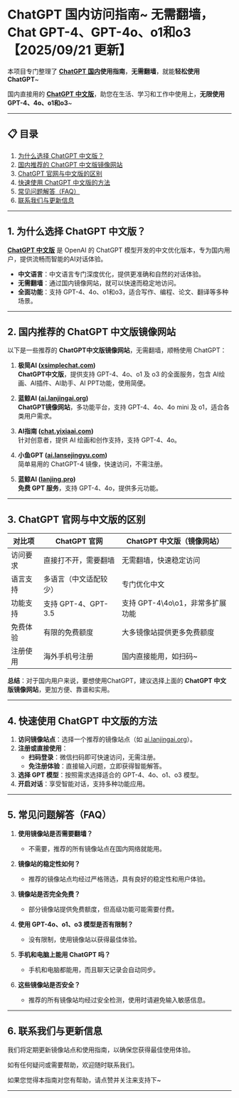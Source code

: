 # ChatGPT 国内访问指南~ 无需翻墙，Chat GPT-4、GPT-4o、o1和o3 【2025/09/21 更新】  

本项目专门整理了 **[ChatGPT 国内](https://xsimplechat.com)使用指南**，**无需翻墙**，就能**轻松使用 ChatGPT**~   

国内直接用的 [**ChatGPT 中文版**](https://ai.lanjingai.org)，助您在生活、学习和工作中使用上，**无限使用 GPT-4、4o、o1和o3**~

---

## 📋 目录

1. [为什么选择 ChatGPT 中文版？](#1-为什么选择-chatgpt-中文版)
2. [国内推荐的 ChatGPT 中文版镜像网站](#2-国内推荐的-chatgpt-中文版镜像网站)
3. [ChatGPT 官网与中文版的区别](#3-chatgpt-官网与中文版的区别)
4. [快速使用 ChatGPT 中文版的方法](#4-快速使用-chatgpt-中文版的方法)
5. [常见问题解答（FAQ）](#5-常见问题解答)
6. [联系我们与更新信息](#6-联系我们与更新信息)

---

## 1. 为什么选择 ChatGPT 中文版？

[**ChatGPT 中文版**](https://ai.lanjingai.org) 是 OpenAI 的 ChatGPT 模型开发的中文优化版本，专为国内用户，提供流畅而智能的AI对话体验。

- **中文语言**：中文语言专门深度优化，提供更准确和自然的对话体验。
- **无需翻墙**：通过国内镜像网站，就可以快速而稳定地访问。
- **全面功能**：支持 GPT-4、4o、o1和o3，适合写作、编程、论文、翻译等多种场景。

---

## 2. 国内推荐的 ChatGPT 中文版镜像网站

以下是一些推荐的 **ChatGPT中文版镜像网站**，无需翻墙，顺畅使用 ChatGPT：

1. **极简AI ([xsimplechat.com](https://xsimplechat.com/))**   
   **ChatGPT中文版**，提供支持 GPT-4、4o、o1 及 o3 的全面服务，包含 AI绘画、AI插件、AI助手、AI PPT功能，使用简便。

2. **蓝鲸AI ([ai.lanjingai.org](https://ai.lanjingai.org))**  
   **ChatGPT镜像网站**，多功能平台，支持 GPT-4、4o、4o mini 及 o1，适合各类用户需求。

3. **AI指南 ([chat.yixiaai.com](https://chat.yixiaai.com))**  
   针对创意者，提供 AI 绘画和创作支持，支持 GPT-4、4o。

4. **小鱼GPT ([ai.lansejingyu.com](https://ai.lansejingyu.com/))**  
   简单易用的 ChatGPT-4 镜像，快速访问，不需注册。

5. **蓝鲸AI ([lanjing.pro](https://lanjing.pro/))**  
   **免费 GPT 服务**，支持 GPT-4、4o，提供多元功能。

---

## 3. ChatGPT 官网与中文版的区别

| 对比项          | ChatGPT 官网                     | ChatGPT 中文版（镜像网站）         |
|-----------------|---------------------------------|-----------------------------------|
| 访问要求        | 直接打不开，需要翻墙              | 无需翻墙，快速稳定访问            |
| 语言支持        | 多语言（中文适配较少）           | 专门优化中文                      |
| 功能支持        | 支持 GPT-4、GPT-3.5              | 支持 GPT-4\4o\o1，非常多扩展功能  |
| 免费体验        | 有限的免费额度                  | 大多镜像站提供更多免费额度        |
| 注册使用        | 海外手机号注册                  | 国内直接能用，如扫码~         |

**总结**：对于国内用户来说，要想使用ChatGPT，建议选择上面的 **ChatGPT 中文版镜像网站**，更加方便、靠谱和实用。

---

## 4. 快速使用 ChatGPT 中文版的方法

1. **访问镜像站点**：选择一个推荐的镜像站点（如 [ai.lanjingai.org](https://ai.lanjingai.org/)）。
2. **注册或直接使用**：
   - **扫码登录**：微信扫码即可快速访问，无需注册。
   - **免注册体验**：直接输入问题，立即获得智能解答。
3. **选择 GPT 模型**：按照需求选择适合的 GPT-4、4o、o1、o3 模型。
4. **开启对话**：享受智能对话，支持多种功能应用。

---

## 5. 常见问题解答（FAQ）

1. **使用镜像站是否需要翻墙？**
   - 不需要，推荐的所有镜像站点在国内网络就能用。

2. **镜像站的稳定性如何？**
   - 推荐的镜像站点均经过严格筛选，具有良好的稳定性和用户体验。

3. **镜像站是否完全免费？**
   - 部分镜像站提供免费额度，但高级功能可能需要付费。

4. **使用 GPT-4o、o1、o3 模型是否有限制？**
   - 没有限制，使用镜像站以获得最佳体验。

5. **手机和电脑上能用 ChatGPT 吗？**
   - 手机和电脑都能用，而且聊天记录会自动同步。

6. **这些镜像站是否安全？**
   - 推荐的所有镜像站均经过安全检测，使用时请避免输入敏感信息。

---

## 6. 联系我们与更新信息

我们将定期更新镜像站点和使用指南，以确保您获得最佳使用体验。

如有任何疑问或需要帮助，欢迎随时联系我们。

如果您觉得本指南对您有帮助，请点赞并关注来支持下~

---
